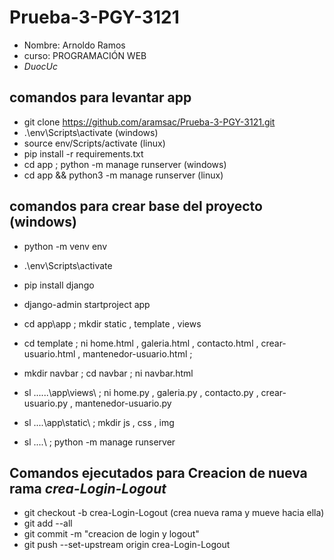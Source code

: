 # Prueba-3-PGY-3121
- Nombre: Arnoldo Ramos
- curso: PROGRAMACIÓN WEB
- *DuocUc*

## comandos para levantar app
- git clone https://github.com/aramsac/Prueba-3-PGY-3121.git
- .\env\Scripts\activate (windows)
- source env/Scripts/activate (linux)
- pip install -r requirements.txt
- cd app ; python -m manage runserver (windows)
- cd app && python3 -m manage runserver (linux)

## comandos para crear base del proyecto (windows)
- python -m venv env
- .\env\Scripts\activate
- pip install django
- django-admin startproject app
- cd app\app ; mkdir static , template , views
- cd template ; ni home.html , galeria.html , contacto.html , crear-usuario.html , mantenedor-usuario.html ;
- mkdir navbar ; cd navbar ; ni navbar.html
- sl ..\..\..\app\views\ ; ni home.py , galeria.py , contacto.py , crear-usuario.py , mantenedor-usuario.py
- sl ..\..\app\static\ ; mkdir js , css , img

- sl ..\..\ ; python -m manage runserver

## Comandos ejecutados para Creacion de nueva rama *crea-Login-Logout*
- git checkout -b crea-Login-Logout (crea nueva rama y mueve hacia ella)
- git add --all
- git commit -m "creacion de login y logout"
- git push --set-upstream origin crea-Login-Logout
